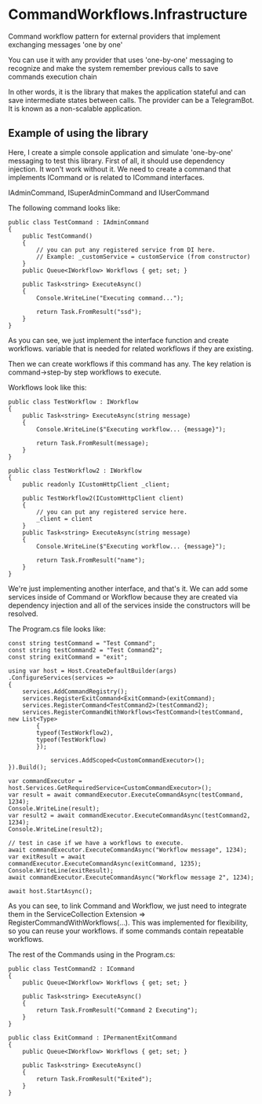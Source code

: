 # CommandWorkflows.Infrastructure
Command workflow pattern for external providers that implement exchanging messages 'one by one'

You can use it with any provider that uses 'one-by-one' messaging to
recognize and make the system remember previous calls to save commands execution chain

In other words, it is the library that makes the application stateful and can save intermediate states between calls.
The provider can be a TelegramBot. It is known as a non-scalable application.

## Example of using the library
Here, I create a simple console application and simulate 'one-by-one' messaging to test this library.
First of all, it should use dependency injection. It won't work without it.
We need to create a command that implements ICommand or is related to ICommand interfaces.

IAdminCommand, ISuperAdminCommand and IUserCommand

The following command looks like:

    public class TestCommand : IAdminCommand
    {
        public TestCommand()
        {
            // you can put any registered service from DI here.
            // Example: _customService = customService (from constructor)
        }
        public Queue<IWorkflow> Workflows { get; set; }
        
        public Task<string> ExecuteAsync()
        {
            Console.WriteLine("Executing command...");
        
            return Task.FromResult("ssd");
        }
    }
As you can see, we just implement the interface function and create workflows.
variable that is needed for related workflows if they are existing.

Then we can create workflows if this command has any.
The key relation is command->step-by step workflows to execute.

Workflows look like this:

    public class TestWorkflow : IWorkflow
    {
        public Task<string> ExecuteAsync(string message)
        {
            Console.WriteLine($"Executing workflow... {message}");
            
            return Task.FromResult(message);
        }
    }
    
    public class TestWorkflow2 : IWorkflow
    {
        public readonly ICustomHttpClient _client;

        public TestWorkflow2(ICustomHttpClient client)
        {
            // you can put any registered service here.
            _client = client  
        }
        public Task<string> ExecuteAsync(string message)
        {
            Console.WriteLine($"Executing workflow... {message}");
        
            return Task.FromResult("name");
        }
    }

We're just implementing another interface, and that's it. We can add some services inside of
Command or Workflow because they are created via dependency injection and all of the services
inside the constructors will be resolved.

The Program.cs file looks like:

    const string testCommand = "Test Command";
    const string testCommand2 = "Test Command2";
    const string exitCommand = "exit";

    using var host = Host.CreateDefaultBuilder(args)
    .ConfigureServices(services =>
    {
        services.AddCommandRegistry();
        services.RegisterExitCommand<ExitCommand>(exitCommand);
        services.RegisterCommand<TestCommand2>(testCommand2);
        services.RegisterCommandWithWorkflows<TestCommand>(testCommand, new List<Type>
            {
            typeof(TestWorkflow2),
            typeof(TestWorkflow)
            });
        
                services.AddScoped<CustomCommandExecutor>();
    }).Build();

    var commandExecutor = host.Services.GetRequiredService<CustomCommandExecutor>();
    var result = await commandExecutor.ExecuteCommandAsync(testCommand, 1234);
    Console.WriteLine(result);
    var result2 = await commandExecutor.ExecuteCommandAsync(testCommand2, 1234);
    Console.WriteLine(result2);
    
    // test in case if we have a workflows to execute.
    await commandExecutor.ExecuteCommandAsync("Workflow message", 1234);
    var exitResult = await commandExecutor.ExecuteCommandAsync(exitCommand, 1235);
    Console.WriteLine(exitResult);
    await commandExecutor.ExecuteCommandAsync("Workflow message 2", 1234);
    
    await host.StartAsync();
    

As you can see, to link Command and Workflow, we just need to integrate them in the ServiceCollection Extension =>
RegisterCommandWithWorkflows<TestCommand>(...). This was implemented for flexibility, so you can reuse your workflows.
if some commands contain repeatable workflows.

The rest of the Commands using in the Program.cs:

    public class TestCommand2 : ICommand
    {
        public Queue<IWorkflow> Workflows { get; set; }

        public Task<string> ExecuteAsync()
        {
            return Task.FromResult("Command 2 Executing");
        }
    }
    
    public class ExitCommand : IPermanentExitCommand
    {
        public Queue<IWorkflow> Workflows { get; set; }
    
        public Task<string> ExecuteAsync()
        {
            return Task.FromResult("Exited");
        }
    }
